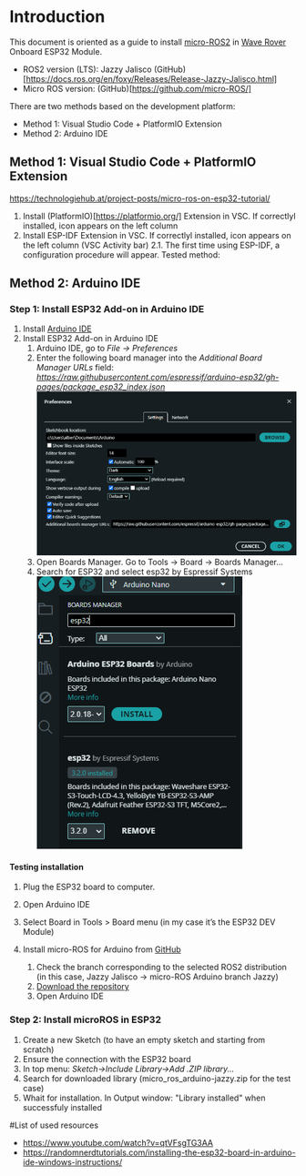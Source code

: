 # Introduction
This document is oriented as a guide to install [micro-ROS2](https://micro.ros.org/) in [Wave Rover](https://www.waveshare.com/product/robotics/mobile-robots/raspberry-pi-robots/wave-rover.htm?sku=25377) Onboard ESP32 Module.

* ROS2 version (LTS): Jazzy Jalisco (GitHub)[https://docs.ros.org/en/foxy/Releases/Release-Jazzy-Jalisco.html]
* Micro ROS version: (GitHub)[https://github.com/micro-ROS/] 

There are two methods based on the development platform: 
* Method 1: Visual Studio Code + PlatformIO Extension
* Method 2: Arduino IDE

## Method 1: Visual Studio Code + PlatformIO Extension
https://technologiehub.at/project-posts/micro-ros-on-esp32-tutorial/

1. Install (PlatformIO)[https://platformio.org/] Extension in VSC. If correctlyl installed, icon appears on the left column
2. Install ESP-IDF Extension in VSC. If correctlyl installed, icon appears on the left column (VSC Activity bar)
   2.1. The first time using ESP-IDF, a configuration procedure will appear. Tested method: 


## Method 2: Arduino IDE

### Step 1: Install ESP32 Add-on in Arduino IDE 

1. Install [Arduino IDE](https://www.arduino.cc/en/software)
2. Install ESP32 Add-on in Arduino IDE
   1. Arduino IDE, go to *File -> Preferences*
   2. Enter the following board manager into the *Additional Board Manager URLs* field: *https://raw.githubusercontent.com/espressif/arduino-esp32/gh-pages/package_esp32_index.json* ![Install Additional board](./imgs/ArduinoIDEAddBoard.png)
   3. Open Boards Manager. Go to Tools -> Board -> Boards Manager…
   4. Search for ESP32 and select esp32 by Espressif Systems  ![Install Additional board](./imgs/ArduinoIDEUseBoard.png)

#### Testing installation

1. Plug the ESP32 board to computer. 
2. Open Arduino IDE 
3. Select Board in Tools > Board menu (in my case it’s the ESP32 DEV Module)

2. Install micro-ROS for Arduino from [GitHub](https://github.com/micro-ROS/micro_ros_arduino)
   1. Check the branch corresponding to the selected ROS2 distribution (in this case, Jazzy Jalisco -> micro-ROS Arduino branch Jazzy)
   2. [Download the repository](https://github.com/micro-ROS/micro_ros_arduino/archive/refs/heads/jazzy.zip)
   3. Open Arduino IDE


### Step 2: Install microROS in ESP32 
1. Create a new Sketch (to have an empty sketch and starting from scratch)
2. Ensure the connection with the ESP32 board
3. In top menu: *Sketch->Include Library->Add .ZIP library...*
4. Search for downloaded library (micro_ros_arduino-jazzy.zip for the test case)
5. Whait for installation. In Output window: "Library installed" when successfuly installed

#List of used resources
* https://www.youtube.com/watch?v=qtVFsgTG3AA
* https://randomnerdtutorials.com/installing-the-esp32-board-in-arduino-ide-windows-instructions/

